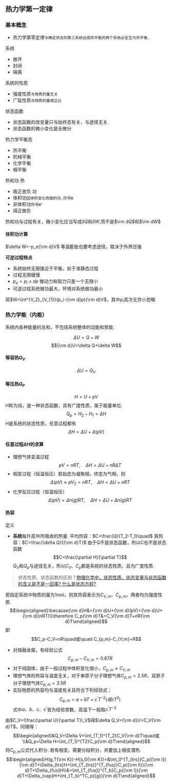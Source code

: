 ## 热力学第一定律

### 基本概念
- 热力学第零定律`与确定状态的第三系统达成热平衡的两个系统必定互为热平衡.`

系统
- 敞开
- 封闭
- 隔离

系统的性质
- 强度性质`与物质的量无关`
- 广延性质`与物质的量成正比`

状态函数
- 状态函数的改变量只与始终态有关，与途径无关.
- 状态函数的微小变化是全微分

热力学平衡态
- 热平衡
- 机械平衡
- 化学平衡
- 相平衡

热和功
热
- 吸正放负
功
- 体积功`因体积变化而做的功,符号W`
- 非体积功`符号W'`
- 得正做负

热和功与过程有关，微小变化应当写成$\delta Q$和$\delta W$,而不是$\rm dQ$和$\rm dW$

#### 体积功计算
$\delta W=-p_e{\rm d}V$
等温膨胀也要考虑途径，取决于外界压强

**可逆过程特点**
- 系统始终无限接近于平衡，处于准静态过程
- 过程无限缓慢
- $p_e=p_i\pm dp$ 推动力和阻力只差一个无限小
- 可逆过程系统做功最大，环境对系统做功最小

简$W=\int^{V_2}_{V_{1}}(p_i-{\rm d}p){\rm d}V$，其中$p_i$高次无穷小忽略

### 热力学能（内能）
系统内各种能量的总和，不包括系统整体的动能和势能.

$$\Delta U=Q+W$$$${\rm d}U=\delta Q+\delta W$$
#### 等容热$Q_V$
$$\Delta U=Q_V$$
#### 等压热$Q_P$
$$H=U+pV$$
H称为焓，是一种状态函数，具有广度性质，属于能量单位.
$$Q_p=H_2-H_1=\Delta H$$
H是系统的状态性质，任意过程都有$$\Delta H=\Delta U+\Delta(pV)$$
#### 任意过程$\Delta H$的求算
- 理想气体变温过程$$pV=nRT,\quad\Delta H=\Delta U+nR\Delta T$$
- 相变过程（恒温恒压）若始态为凝聚相，终态为气相，则$$\Delta(pV)\approx pV_2=nRT,\quad\Delta H=\Delta U+nRT$$
- 化学反应过程（恒温恒压）$$\Delta(pV)=\Delta n(g)RT,\quad\Delta H=\Delta U+\Delta n(g)RT$$

#### 热容
定义
- **系统**每升高1K所吸收的热量.
平均热容：$C=\frac{Q}{T_2-T_1}\quad$ 真热容：$C=\frac{\delta Q}{{\rm d}T}$
由于Q不是状态函数，所以C也不是状态函数
$$C=\frac{\partial H}{\partial T}$$
$Q_V$和$Q_p$与途径无关，所以$C_V$、$C_p$都是系统的状态性质，且为广度性质.

>状态性质、状态函数的区别？<a href="https://www.bilibili.com/read/cv29131177">物理化学中，状态性质、状态变量与状态函数的含义是不是一回事? 什么是状态方程?</a>

若指定系统中物质的量为1mol，则其热容表示为$C_{V,m}、C_{p,m}$，两者均为强度性质.
$$\begin{aligned}\because{\rm d}H&={\rm d}U+{\rm d}(pV)={\rm d}U+{\rm d}(nRT)\\\therefore C_p{\rm d}T&=C_V{\rm d}T+nR{\rm d}T\end{aligned}$$
即$$C_p-C_V=nR\quad或\quad C_{p,m}-C_{V,m}=R$$
- 对熔融金属，有经验公式$$C_{p,m}-C_{V,m}=0.87R$$
- 对于纯固体，由于一般过程中体积变化很小，$C_{p,m}\approx C_{V,m}$
- 理想气体的热容与温度无关，对于单原子分子理想气体$C_{p,m}=2.5R$，双原子分子理想气体$C_{p,m}=3.5R$
- 实际物质的热容均与温度有关且符合下列经验式：$$C_{p,m}=a+bT+c^\prime T^{-2}(或cT^2)$$式中$a、b、c、c^\prime$皆为经验常数，高温下一般取$c^\prime T^{-2}$

由$C_V=(\frac{\partial U}{\partial T})_V$得$\delta Q_V={\rm d}U=C_V{\rm d}T$，同理得：$$\begin{aligned}&Q_V=\Delta V=\int_{T_1}^{T_2}C_V{\rm d}T\quad或\\&Q_p=\Delta H=\int_{T_1}^{T2}C_p{\rm d}T\end{aligned}$$
将$C_{p,m}$公式代入积分.
若有相变，需要分段积分，并要加上相变潜热.$$\begin{aligned}H(g,T{\rm K})-H(s,0{\rm K})=&\int_0^{T_{trs}}C_p({\rm I}){\rm d}T+\Delta_{trs}H+\int_{T_{trs}}^{T_{fus}}C_p({\rm II}){\rm d}T+\Delta_{fus}H\\&+\int_{T_{fus}}^{T_b}C_p({\rm I}){\rm d}T+\Delta_{vap}H+\int_{T_b}^TC_p({g}){\rm d}T\end{aligned}$$
